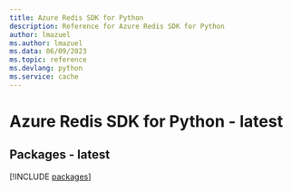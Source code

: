 ```yaml
---
title: Azure Redis SDK for Python
description: Reference for Azure Redis SDK for Python
author: lmazuel
ms.author: lmazuel
ms.data: 06/09/2023
ms.topic: reference
ms.devlang: python
ms.service: cache
---
```

# Azure Redis SDK for Python - latest
## Packages - latest
[!INCLUDE [packages](redis-index.md)]